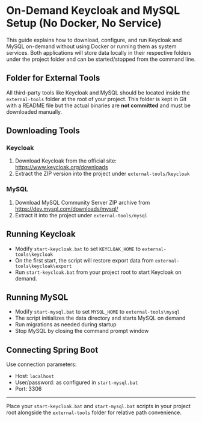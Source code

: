 # On-Demand Keycloak and MySQL Setup (No Docker, No Service)

This guide explains how to download, configure, and run Keycloak and MySQL on-demand without using Docker or running them as system services. Both applications will store data locally in their respective folders under the project folder and can be started/stopped from the command line.

## Folder for External Tools

All third-party tools like Keycloak and MySQL should be located inside the `external-tools` folder at the root of your project. This folder is kept in Git with a README file but the actual binaries are **not committed** and must be downloaded manually.

## Downloading Tools

### Keycloak

1. Download Keycloak from the official site: https://www.keycloak.org/downloads
2. Extract the ZIP version into the project under `external-tools/keycloak`

### MySQL

1. Download MySQL Community Server ZIP archive from https://dev.mysql.com/downloads/mysql/
2. Extract it into the project under `external-tools/mysql`

## Running Keycloak

- Modify `start-keycloak.bat` to set `KEYCLOAK_HOME` to `external-tools\keycloak`
- On the first start, the script will restore export data from `external-tools\keycloak\export`
- Run `start-keycloak.bat` from your project root to start Keycloak on demand.

## Running MySQL

- Modify `start-mysql.bat` to set `MYSQL_HOME` to `external-tools\mysql`
- The script initializes the data directory and starts MySQL on demand
- Run migrations as needed during startup
- Stop MySQL by closing the command prompt window

## Connecting Spring Boot

Use connection parameters:

- Host: `localhost`
- User/password: as configured in `start-mysql.bat`
- Port: 3306

---

Place your `start-keycloak.bat` and `start-mysql.bat` scripts in your project root alongside the `external-tools` folder for relative path convenience.
